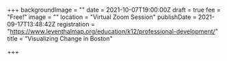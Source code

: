 +++
backgroundImage = ""
date = 2021-10-07T19:00:00Z
draft = true
fee = "Free!"
image = ""
location = "Virtual Zoom Session"
publishDate = 2021-09-17T13:48:42Z
registration = "https://www.leventhalmap.org/education/k12/professional-development/"
title = "Visualizing Change in Boston"

+++
